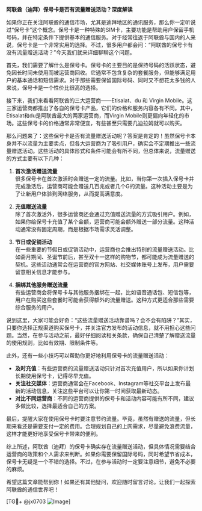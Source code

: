 **阿联酋（迪拜）保号卡是否有流量赠送活动？深度解读**

如果你正在关注阿联酋的通信市场，尤其是迪拜地区的通讯服务，那么你一定听说过“保号卡”这个概念。保号卡是一种特殊的SIM卡，主要功能是帮助用户保留手机号码，并在特定条件下提供基本的通信服务。对于经常往返于阿联酋与国内的人来说，保号卡是一个非常实用的选择。不过，很多用户都会问：“阿联酋的保号卡有没有流量赠送活动？”今天我们就来详细聊聊这个问题。

首先，我们需要了解什么是保号卡。保号卡的主要目的是保持号码的活跃状态，避免因长时间未使用而被运营商回收。它通常不包含复杂的套餐服务，但能够满足用户的基本通话和短信需求。对于那些需要保留国际号码、同时又不想花太多钱的人来说，保号卡是一个性价比很高的选择。

接下来，我们来看看阿联酋的三大运营商——Etisalat、du 和 Virgin Mobile。这三家运营商都推出了各自的保号卡产品，它们的价格和服务内容各有不同。其中，Etisalat和du是阿联酋最大的两家运营商，而Virgin Mobile则更偏向年轻化的市场。这些保号卡的价格通常非常便宜，有些甚至只需要几迪拉姆就可以购买。

那么问题来了：这些保号卡是否有流量赠送活动呢？答案是肯定的！虽然保号卡本身并不以流量为主要卖点，但各大运营商为了吸引用户，确实会不定期推出一些流量赠送活动。这些活动的具体形式和条件可能会有所不同，但总体来说，流量赠送的方式主要有以下几种：

1. **首次激活赠送流量**  
   很多保号卡在首次激活时会赠送一定的流量。比如，当你第一次插入保号卡并完成激活后，运营商可能会赠送几百兆或者几个G的流量。这种活动主要是为了让新用户体验到网络服务，从而提高满意度。

2. **充值赠送流量**  
   除了首次激活外，很多运营商还会通过充值赠送流量的方式吸引用户。例如，如果你给保号卡充值了某个金额，运营商可能会额外赠送一部分流量。这种活动通常没有固定周期，而是根据市场需求灵活调整。

3. **节日或促销活动**  
   在一些重要的节假日或促销活动中，运营商也会推出特别的流量赠送活动。比如斋月期间、圣诞节前后，甚至双十一这样的购物节，都可能成为流量赠送的契机。这些活动通常会在运营商的官方网站、社交媒体账号上发布，用户需要留意相关信息才能参与。

4. **捆绑其他服务赠送流量**  
   有些运营商会将保号卡与其他服务捆绑在一起，比如语音通话包、短信包等，用户在购买这些套餐时可能会获得额外的流量赠送。这种方式更适合那些需要综合服务的用户。

说到这里，大家可能会好奇：“这些流量赠送活动靠谱吗？会不会有陷阱？”其实，只要你选择正规渠道购买保号卡，并关注官方发布的活动信息，就不用担心这些问题。当然，在参与活动之前，最好仔细阅读相关条款，确保自己清楚了解赠送流量的使用规则，比如有效期、限制条件等。

此外，还有一些小技巧可以帮助你更好地利用保号卡的流量赠送活动：

- **及时充值**：有些运营商的流量赠送活动只针对首次充值用户，所以如果你计划长期使用保号卡，记得尽早充值。
- **关注社交媒体**：运营商通常会在Facebook、Instagram等社交平台上发布最新的活动信息，关注这些平台可以让你第一时间获取最新动态。
- **对比不同运营商**：不同的运营商提供的保号卡和活动内容可能有所不同，建议多做比较，选择最适合自己的方案。

最后，提醒大家在使用保号卡时要注意节约流量。毕竟，虽然有赠送的流量，但长期来看还是需要支付一定的费用。合理规划自己的上网需求，尽量避免浪费流量，这样才能更好地享受保号卡带来的便利。

综上所述，阿联酋（迪拜）的保号卡确实存在流量赠送活动，但具体情况需要结合运营商的政策和个人需求来判断。如果你需要保留国际号码，同时希望节省成本，保号卡无疑是一个不错的选择。不过，在参与活动时一定要注意细节，避免不必要的麻烦。

希望这篇文章能帮到你！如果还有其他疑问，欢迎随时留言讨论。让我们一起探索阿联酋的通信世界吧！

[TG💪+ @jx0703 ![Image](https://github.com/user-attachments/assets/dbca1d08-cadb-493c-b0ec-ad6f7a83f270)]